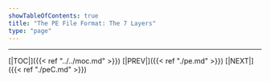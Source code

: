 ```yaml
---
showTableOfContents: true
title: "The PE File Format: The 7 Layers"
type: "page"
---
```








---

[|TOC|]({{< ref "../../moc.md" >}})
[|PREV|]({{< ref "./pe.md" >}})
[|NEXT|]({{< ref "./peC.md" >}})